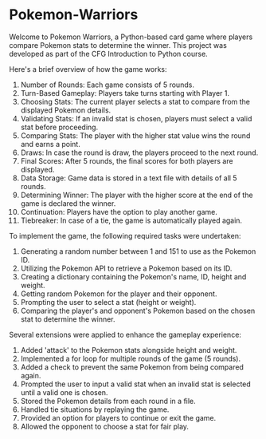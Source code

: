# Pokemon-Warriors
Welcome to Pokemon Warriors, a Python-based card game where players compare Pokemon stats to determine the winner. This project was developed as part of the CFG Introduction to Python course.

Here's a brief overview of how the game works:
1. Number of Rounds: Each game consists of 5 rounds.
2. Turn-Based Gameplay: Players take turns starting with Player 1.
3. Choosing Stats: The current player selects a stat to compare from the displayed Pokemon details.
4. Validating Stats: If an invalid stat is chosen, players must select a valid stat before proceeding.
5. Comparing Stats: The player with the higher stat value wins the round and earns a point.
6. Draws: In case the round is draw, the players proceed to the next round.
7. Final Scores: After 5 rounds, the final scores for both players are displayed.
8. Data Storage: Game data is stored in a text file with details of all 5 rounds.
9. Determining Winner: The player with the higher score at the end of the game is declared the winner.
10. Continuation: Players have the option to play another game.
11. Tiebreaker: In case of a tie, the game is automatically played again.

To implement the game, the following required tasks were undertaken:
1. Generating a random number between 1 and 151 to use as the Pokemon ID.
2. Utilizing the Pokemon API to retrieve a Pokemon based on its ID.
3. Creating a dictionary containing the Pokemon's name, ID, height and weight.
4. Getting random Pokemon for the player and their opponent.
5. Prompting the user to select a stat (height or weight).
6. Comparing the player's and opponent's Pokemon based on the chosen stat to determine the winner.

Several extensions were applied to enhance the gameplay experience:
1. Added 'attack' to the Pokemon stats alongside height and weight.
2. Implemented a for loop for multiple rounds of the game (5 rounds).
3. Added a check to prevent the same Pokemon from being compared again.
4. Prompted the user to input a valid stat when an invalid stat is selected until a valid one is chosen.
5. Stored the Pokemon details from each round in a file.
6. Handled tie situations by replaying the game.
7. Provided an option for players to continue or exit the game.
8. Allowed the opponent to choose a stat for fair play.
